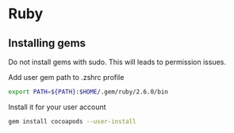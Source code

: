 # Ruby

## Installing gems

Do not install gems with sudo. This will leads to permission issues. 

Add user gem path to .zshrc profile

```bash
export PATH=${PATH}:$HOME/.gem/ruby/2.6.0/bin
```

Install it for your user account

```bash
gem install cocoapods --user-install
```

